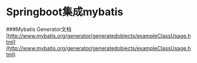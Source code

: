# Springboot集成mybatis

###Mybatis Generator文档
[http://www.mybatis.org/generator/generatedobjects/exampleClassUsage.html](http://www.mybatis.org/generator/generatedobjects/exampleClassUsage.html)
